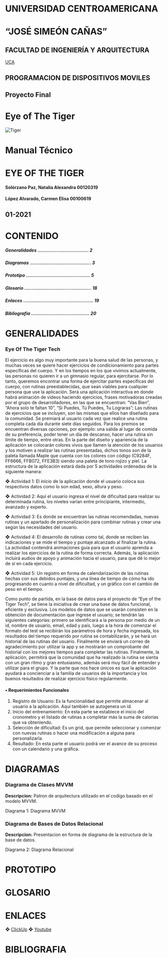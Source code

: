 # UNIVERSIDAD CENTROAMERICANA
# “JOSÉ SIMEÓN CAÑAS”
 
## FACULTAD DE INGENIERÍA Y ARQUITECTURA

[UCA](https://uca.edu.sv/)
 
## PROGRAMACION DE DISPOSITIVOS MOVILES

## Proyecto Final 
# Eye of The Tiger
![Tiger](https://user-images.githubusercontent.com/54318914/120219468-8574b300-c1f8-11eb-82bc-567d658e7446.png)

# Manual Técnico
# EYE OF THE TIGER

#### Solórzano Paz, Natalia Alexandra 00120319
#### López Alvarado, Carmen Elisa 00100619

## 01-2021

# CONTENIDO 

##### Generalidades ................................... 2

##### Diagramas .......................................... 3

##### Prototipo ............................................ 5

##### Glosario .............................................. 18

##### Enlaces ................................................ 19

##### Bibliografia ........................................ 20


# GENERALIDADES

### Eye Of The Tiger Tech

El ejercicio es algo muy importante para la buena salud de las personas, y muchas veces se quiere hacer ejercicios de condicionamiento para partes específicas del cuerpo. Y en los tiempos en los que vivimos actualmente, las personas no quieren ir a un gimnasio regular, para ejercitarse. Por lo tanto, queremos encontrar una forma de ejercitar partes específicas del cuerpo, con rutinas preestablecidas, que sean viables para cualquier persona que use la aplicación.
Será una aplicación interactiva en donde habrá animación de videos haciendo ejercicios, frases motivadoras creadas por el grupo de desarrolladores, en las que se encuentran: “Vas Bien”, “Ahora solo te faltan 10”, “Si Puedes, Tú Puedes, Tu Lograras”; Las rutinas de ejercicios que se incluyen, son las mismas que ellos han diseñado para la comunidad. Se premiará al usuario cada vez que realice una rutina completa cada día durante siete días seguidos. Para los premios se encuentran diversas opciones, por ejemplo: una salida al lugar de comida de su preferencia, poder tener un día de descanso, hacer una rutina sin límite de tiempo, entre otras.
En la parte del diseño y apariencia de la aplicación se colocarán colores vivos que llamen la atención de los usuarios y los motiven a realizar las rutinas presentadas, dichos tonos son de la paleta llamada Maple que cuenta con los colores con código (C9284F, FF6666, FFB072, FFE3B3) siendo una paleta de tono rojizo y piel.
La estructura de la aplicación estará dada por 5 actividades ordenadas de la siguiente manera:

❖	Actividad 1: El inicio de la aplicación donde el usuario coloca sus respectivos datos como lo son edad, sexo, altura y peso.

❖	Actividad 2: Aquí el usuario ingresa el nivel de dificultad para realizar su determinada rutina, los niveles varían entre principiante, intermedio, avanzado y experto.

❖	Actividad 3: Es donde se encuentran las rutinas recomendadas, nuevas rutinas y un apartado de personalización para combinar rutinas y crear una según las necesidades del usuario.

❖	Actividad 4: El desarrollo de rutinas como tal, donde se reciben las indicaciones y se mide el tiempo y puntaje alcanzado al finalizar la rutina. La actividad contendrá animaciones guía para que el usuario aprenda a realizar los ejercicios de la rutina de forma correcta. Además, la aplicación incluirá audios de apoyo y animación hacia el usuario, para que dé lo mejor de sí en cada ejercicio.

❖	Actividad 5: Un registro en forma de calendarización de las rutinas hechas con sus debidos puntajes, y una línea de tiempo de cómo ha ido progresando en cuanto a nivel de dificultad, y un gráfico con el cambio de peso en el tiempo.

Como punto de partida, en la base de datos para el proyecto de “Eye of the Tiger Tech”, se tiene la iniciativa de crear una base de datos funcional, eficiente y exclusiva. Los modelos de datos que se usarán consisten en la obtención de documentación que ingrese el usuario; se tendrán las siguientes categorías: primero se identificará a la persona por medio de un id, nombre de usuario, email, edad y país, luego a la hora de comenzar el formato del test se recibirán los parámetros de hora y fecha ingresada, los resultados del tiempo requerido por rutina se contabilizarán, y se hará un historial de las rutinas del usuario. Finalmente se enviará un correo de agradecimiento por utilizar la app y se mostrarán un comprobante del historial con los mejores tiempos para completar las rutinas. 
Finalmente, la aplicación, permitirá que la comunidad que ha realizado la rutina se sienta con un gran ritmo y gran entusiasmo, además será muy fácil de entender y utilizar para el grupo. Y la parte que nos hace únicos es que la aplicación ayudará a concienciar a la familia de usuarios de la importancia y los buenos resultados de realizar ejercicio físico regularmente.

#### •	Requerimientos Funcionales

1.	Registro de Usuario: Es la funcionalidad que permite almacenar al usuario a la aplicación. Aquí también se autogenera un id.
2.	Inicio del entrenamiento: En esta parte se establece el inicio del cronometro y el listado de rutinas a completar más la suma de calorías que va obteniendo.
3.	Selección de dificultad: Es un grid, que permite seleccionar y comenzar con nuevas rutinas o hacer una modificación a alguna para personalizarla.
4.	Resultado: En esta parte el usuario podrá ver el avance de su proceso con un calendario y una gráfica.


# DIAGRAMAS

### Diagrama de Clases MVVM

**Descripcion:** Patron de arquitectura utilizado en el codigo basado en el modelo MVVM.

Diagrama 1: Diagrama MVVM

### Diagrama de Bases de Datos Relacional

**Descripcion:** Presentacion en forma de diagrama de la estructura de la base de datos.

Diagrama 2: Diagrama Relacional


# PROTOTIPO

# GLOSARIO

# ENLACES

❖ [ClickUp](https://app.clickup.com/10520878/v/l/a129e-35?pr=14857676)
❖ [Youtube]()

# BIBLIOGRAFIA
